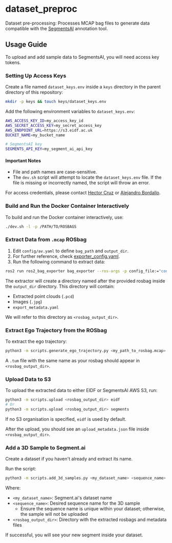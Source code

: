 # dataset_preproc

Dataset pre-processing: Processes MCAP bag files to generate data compatible with the [SegmentsAI](https://segments.ai/) annotation tool.

## Usage Guide

To upload and add sample data to SegmentsAI, you will need access key tokens.

### Setting Up Access Keys

Create a file named `dataset_keys.env` inside a `keys` directory in the parent directory of this repository:

```bash
mkdir -p keys && touch keys/dataset_keys.env
```

Add the following environment variables to `dataset_keys.env`:

```bash
AWS_ACCESS_KEY_ID=my_access_key_id
AWS_SECRET_ACCESS_KEY=my_secret_access_key
AWS_ENDPOINT_URL=https://s3.eidf.ac.uk
BUCKET_NAME=my_bucket_name

# SegmentsAI key
SEGMENTS_API_KEY=my_segment_ai_api_key
```

#### Important Notes
- File and path names are case-sensitive.
- The `dev.sh` script will attempt to locate the `dataset_keys.env` file. If the file is missing or incorrectly named, the script will throw an error.

For access credentials, please contact [Hector Cruz](@hect95) or [Alejandro Bordallo](@GreatAlexander).



### Build and Run the Docker Container Interactively

To build and run the Docker container interactively, use:

```bash
./dev.sh -l -p /PATH/TO/ROSBAGS
```

### Extract Data from `.mcap` ROSbag

1. Edit `config/av.yaml` to define `bag_path` and `output_dir`.
2. For further reference, check [exporter_config.yaml](https://github.com/ipab-rad/ros2_bag_exporter/blob/main/config/exporter_config.yaml).
3. Run the following command to extract data:

```bash
ros2 run ros2_bag_exporter bag_exporter --ros-args -p config_file:="config/av.yaml"
```

The extractor will create a directory named after the provided rosbag inside the `output_dir` directory. This directory will contain:
- Extracted point clouds (`.pcd`)
- Images (`.jpg`)
- `export_metadata.yaml`

We will refer to this directory as `<rosbag_output_dir>`.

### Extract Ego Trajectory from the ROSbag

To extract the ego trajectory:

```bash
python3 -m scripts.generate_ego_trajectory.py <my_path_to_rosbag.mcap> <rosbag_output_dir>
```

A `.tum` file with the same name as your rosbag should appear in `<rosbag_output_dir>`.

### Upload Data to S3

To upload the extracted data to either EIDF or SegmentsAI AWS S3, run:

```bash
python3 -m scripts.upload <rosbag_output_dir> eidf
# Or
python3 -m scripts.upload <rosbag_output_dir> segments
```

If no S3 organisation is specified, `eidf` is used by default.

After the upload, you should see an `upload_metadata.json` file inside `<rosbag_output_dir>`.

### Add a 3D Sample to Segment.ai

Create a dataset if you haven't already and extract its name.

Run the script:

```bash
python3 -m scripts.add_3d_samples.py <my_dataset_name> <sequence_name> <rosbag_output_dir>
```
Where:
- `<my_dataset_name>`: Segment.ai's dataset name
- `<sequence_name>`: Desired sequence name for the 3D sample
    - Ensure the sequence name is unique within your dataset; otherwise, the sample will not be uploaded
- `<rosbag_output_dir>`: Directory with the extracted rosbags and metadata files

If successful, you will see your new segment inside your dataset.
